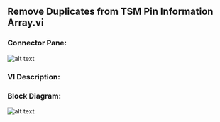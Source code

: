 ## **Remove Duplicates from TSM Pin Information Array.vi**
### Connector Pane:
![alt text](/images/Instrument%20Control/TSM%20Pin%20Abstraction/Remove%20Duplicates%20from%20TSM%20Pin%20Information%20Array.vic.png "Remove Duplicates from TSM Pin Information Array.vi connector pane")

### VI Description:


### Block Diagram:
![alt text](/images/Instrument%20Control/TSM%20Pin%20Abstraction/Remove%20Duplicates%20from%20TSM%20Pin%20Information%20Array.vid.png "Remove Duplicates from TSM Pin Information Array.vi block diagram")
